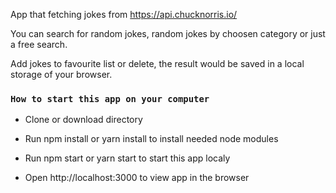 App that fetching jokes from https://api.chucknorris.io/ 

You can search for random jokes, random jokes by choosen category or just a free search. 

Add jokes to favourite list or delete, the result would be saved in a local storage of your browser. 

### `How to start this app on your computer`

- Clone or download directory

- Run npm install or yarn install to install needed node modules 

- Run npm start or yarn start to start this app localy 

- Open http://localhost:3000 to view app in the browser